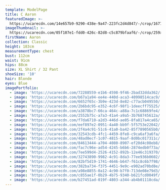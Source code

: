 ```yaml
---
template: ModelPage
title: C Aaron
featuredImage: >-
  https://ucarecdn.com/14e657b9-9290-438e-9a47-223fc2d4d847/-/crop/1677x864/337,131/-/preview/
imageThumbnail: >-
  https://ucarecdn.com/05f107e1-fdd0-426c-82d8-c5c879bfaaf6/-/crop/259x350/437,493/-/preview/
firstName: Aaron
collection: Classic
height: 183cm
measurementType: chest
bust: 112cm
waist: 91cm
hips: 88cm
size: XL Shirt / 32 Pant
shoeSize: '10'
hair: Blonde
eyes: Blue
imagePortfolio:
  - image: 'https://ucarecdn.com/72288559-e1b6-4598-9f46-2bad32dda362/'
  - image: 'https://ucarecdn.com/b67a1a94-ee4e-440d-aca3-40998514cac9/'
  - image: 'https://ucarecdn.com/6652f65c-3b9e-423d-8e82-c77acb049550/'
  - image: 'https://ucarecdn.com/2b6bdc95-e352-4c6f-98f1-1deecff75525/'
  - image: 'https://ucarecdn.com/a3878bc7-66ca-464c-a88a-7c1c68869fe4/'
  - image: 'https://ucarecdn.com/2552b75c-a7a3-41a4-a9a5-3b768745612a/'
  - image: 'https://ucarecdn.com/f7da6710-a2d3-446d-ae05-8fa817a4ca65/'
  - image: 'https://ucarecdn.com/eef897e2-0951-4a40-bb9f-5f5753e22042/'
  - image: 'https://ucarecdn.com/2f4a4c91-51c6-41a0-ba42-85f7890565b0/'
  - image: 'https://ucarecdn.com/32543cdb-4fc1-4459-8fe8-c9ca6af3a6fa/'
  - image: 'https://ucarecdn.com/48ad0ecf-1c07-4815-9aaf-8d0bc017311c/'
  - image: 'https://ucarecdn.com/84613444-a704-4080-8907-ef20d4c08eb8/'
  - image: 'https://ucarecdn.com/fac7c96e-ad54-4245-b6b6-2874edb0f73a/'
  - image: 'https://ucarecdn.com/7ee599d4-2526-4152-892b-12e46c319370/'
  - image: 'https://ucarecdn.com/32743890-9982-4c91-8da3-77ee936b0602/'
  - image: 'https://ucarecdn.com/82bf5d19-1741-4646-b647-f61c8c6b7f98/'
  - image: 'https://ucarecdn.com/382ba734-f375-4451-9e9c-e902ad70bd8e/'
  - image: 'https://ucarecdn.com/a98e8855-0a12-4c90-b7f0-713de08e79d3/'
  - image: 'https://ucarecdn.com/c855ae1f-0b29-4b75-9340-b621fcd0049f/'
  - image: 'https://ucarecdn.com/b27451ad-019f-4803-a344-ab4b01118cda/'
---
```


